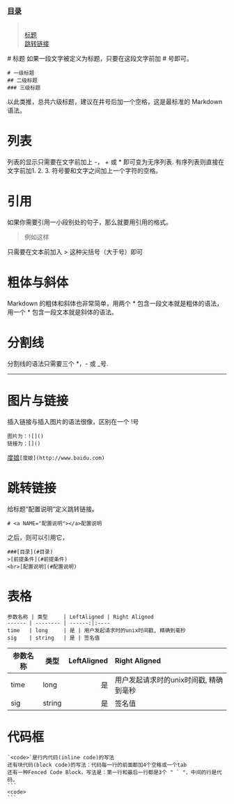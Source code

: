 ### [目录](#目录) 
> <br>[标题](#标题)
<br>[跳转链接](#跳转链接)

<a name="标题"> 
# 标题
</a>
如果一段文字被定义为标题，只要在这段文字前加 # 号即可。

    # 一级标题
    ## 二级标题
    ### 三级标题
以此类推，总共六级标题，建议在井号后加一个空格，这是最标准的 Markdown 语法。

# 列表
列表的显示只需要在文字前加上 -， + 或 * 即可变为无序列表.
有序列表则直接在文字前加1. 2. 3. 符号要和文字之间加上一个字符的空格。

# 引用
如果你需要引用一小段别处的句子，那么就要用引用的格式。

> 例如这样

只需要在文本前加入 > 这种尖括号（大于号）即可
# 粗体与斜体
Markdown 的粗体和斜体也非常简单，用两个 * 包含一段文本就是粗体的语法，用一个 * 包含一段文本就是斜体的语法。
# 分割线
分割线的语法只需要三个 *，- 或 _号.
***

# 图片与链接
插入链接与插入图片的语法很像，区别在一个 !号

    图片为：![]()
    链接为：[]()
[度娘](http://www.baidu.com)`[度娘](http://www.baidu.com)`


# <a name="跳转链接"></a>跳转链接
给标题“配置说明”定义跳转链接。

    
    # <a NAME="配置说明"></a>配置说明
之后，则可以引用它，

    ###[目录](#目录) 
    >[前提条件](#前提条件) 
    <br>[配置说明](#配置说明)
# 表格

    参数名称 | 类型     | LeftAligned | Right Aligned
    ------ | -------- | ------:|:----
    time   | long     | 是 | 用户发起请求时的unix时间戳, 精确到毫秒
    sig    | string   | 是 | 签名值

参数名称 | 类型     | LeftAligned | Right Aligned
------ | -------- | ------:|:----
time   | long     | 是 | 用户发起请求时的unix时间戳, 精确到毫秒
sig    | string   | 是 | 签名值

# 代码框

    `<code>`是行内代码(inline code)的写法
    还有块代码(block code)的写法：代码每一行的前面都加4个空格或一个tab
    还有一种Fenced Code Block，写法是：第一行和最后一行都是3个 " ` "，中间的行是代码，
    ```
    <code>
    ```
